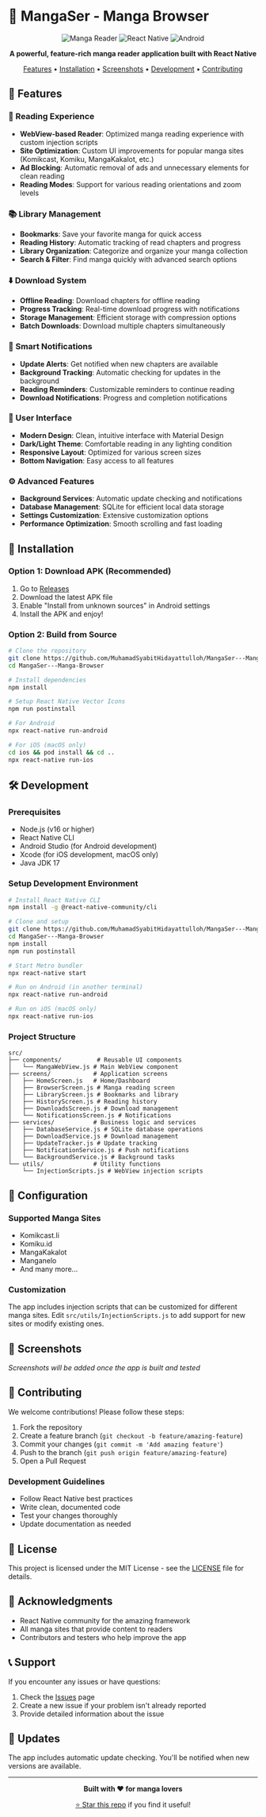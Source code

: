 # 📱 MangaSer - Manga Browser

<div align="center">

![Manga Reader](https://img.shields.io/badge/Manga-Reader-blue?style=for-the-badge&logo=android)
![React Native](https://img.shields.io/badge/React_Native-20232A?style=for-the-badge&logo=react&logoColor=61DAFB)
![Android](https://img.shields.io/badge/Android-3DDC84?style=for-the-badge&logo=android&logoColor=white)

**A powerful, feature-rich manga reader application built with React Native**

[Features](#-features) • [Installation](#-installation) • [Screenshots](#-screenshots) • [Development](#-development) • [Contributing](#-contributing)

</div>

## 🌟 Features

### 📖 Reading Experience
- **WebView-based Reader**: Optimized manga reading experience with custom injection scripts
- **Site Optimization**: Custom UI improvements for popular manga sites (Komikcast, Komiku, MangaKakalot, etc.)
- **Ad Blocking**: Automatic removal of ads and unnecessary elements for clean reading
- **Reading Modes**: Support for various reading orientations and zoom levels

### 📚 Library Management
- **Bookmarks**: Save your favorite manga for quick access
- **Reading History**: Automatic tracking of read chapters and progress
- **Library Organization**: Categorize and organize your manga collection
- **Search & Filter**: Find manga quickly with advanced search options

### ⬇️ Download System
- **Offline Reading**: Download chapters for offline reading
- **Progress Tracking**: Real-time download progress with notifications
- **Storage Management**: Efficient storage with compression options
- **Batch Downloads**: Download multiple chapters simultaneously

### 🔔 Smart Notifications
- **Update Alerts**: Get notified when new chapters are available
- **Background Tracking**: Automatic checking for updates in the background
- **Reading Reminders**: Customizable reminders to continue reading
- **Download Notifications**: Progress and completion notifications

### 🎨 User Interface
- **Modern Design**: Clean, intuitive interface with Material Design
- **Dark/Light Theme**: Comfortable reading in any lighting condition
- **Responsive Layout**: Optimized for various screen sizes
- **Bottom Navigation**: Easy access to all features

### ⚙️ Advanced Features
- **Background Services**: Automatic update checking and notifications
- **Database Management**: SQLite for efficient local data storage
- **Settings Customization**: Extensive customization options
- **Performance Optimization**: Smooth scrolling and fast loading

## 📱 Installation

### Option 1: Download APK (Recommended)
1. Go to [Releases](https://github.com/MuhamadSyabitHidayattulloh/MangaSer---Manga-Browser/releases)
2. Download the latest APK file
3. Enable "Install from unknown sources" in Android settings
4. Install the APK and enjoy!

### Option 2: Build from Source
```bash
# Clone the repository
git clone https://github.com/MuhamadSyabitHidayattulloh/MangaSer---Manga-Browser.git
cd MangaSer---Manga-Browser

# Install dependencies
npm install

# Setup React Native Vector Icons
npm run postinstall

# For Android
npx react-native run-android

# For iOS (macOS only)
cd ios && pod install && cd ..
npx react-native run-ios
```

## 🛠️ Development

### Prerequisites
- Node.js (v16 or higher)
- React Native CLI
- Android Studio (for Android development)
- Xcode (for iOS development, macOS only)
- Java JDK 17

### Setup Development Environment
```bash
# Install React Native CLI
npm install -g @react-native-community/cli

# Clone and setup
git clone https://github.com/MuhamadSyabitHidayattulloh/MangaSer---Manga-Browser.git
cd MangaSer---Manga-Browser
npm install
npm run postinstall

# Start Metro bundler
npx react-native start

# Run on Android (in another terminal)
npx react-native run-android

# Run on iOS (macOS only)
npx react-native run-ios
```

### Project Structure
```
src/
├── components/          # Reusable UI components
│   └── MangaWebView.js # Main WebView component
├── screens/            # Application screens
│   ├── HomeScreen.js   # Home/Dashboard
│   ├── BrowserScreen.js # Manga reading screen
│   ├── LibraryScreen.js # Bookmarks and library
│   ├── HistoryScreen.js # Reading history
│   ├── DownloadsScreen.js # Download management
│   └── NotificationsScreen.js # Notifications
├── services/           # Business logic and services
│   ├── DatabaseService.js # SQLite database operations
│   ├── DownloadService.js # Download management
│   ├── UpdateTracker.js # Update tracking
│   ├── NotificationService.js # Push notifications
│   └── BackgroundService.js # Background tasks
└── utils/              # Utility functions
    └── InjectionScripts.js # WebView injection scripts
```

## 🔧 Configuration

### Supported Manga Sites
- Komikcast.li
- Komiku.id
- MangaKakalot
- Manganelo
- And many more...

### Customization
The app includes injection scripts that can be customized for different manga sites. Edit `src/utils/InjectionScripts.js` to add support for new sites or modify existing ones.

## 📸 Screenshots

*Screenshots will be added once the app is built and tested*

## 🤝 Contributing

We welcome contributions! Please follow these steps:

1. Fork the repository
2. Create a feature branch (`git checkout -b feature/amazing-feature`)
3. Commit your changes (`git commit -m 'Add amazing feature'`)
4. Push to the branch (`git push origin feature/amazing-feature`)
5. Open a Pull Request

### Development Guidelines
- Follow React Native best practices
- Write clean, documented code
- Test your changes thoroughly
- Update documentation as needed

## 📄 License

This project is licensed under the MIT License - see the [LICENSE](LICENSE) file for details.

## 🙏 Acknowledgments

- React Native community for the amazing framework
- All manga sites that provide content to readers
- Contributors and testers who help improve the app

## 📞 Support

If you encounter any issues or have questions:

1. Check the [Issues](https://github.com/MuhamadSyabitHidayattulloh/MangaSer---Manga-Browser/issues) page
2. Create a new issue if your problem isn't already reported
3. Provide detailed information about the issue

## 🔄 Updates

The app includes automatic update checking. You'll be notified when new versions are available.

---

<div align="center">

**Built with ❤️ for manga lovers**

[⭐ Star this repo](https://github.com/MuhamadSyabitHidayattulloh/MangaSer---Manga-Browser) if you find it useful!

</div>
